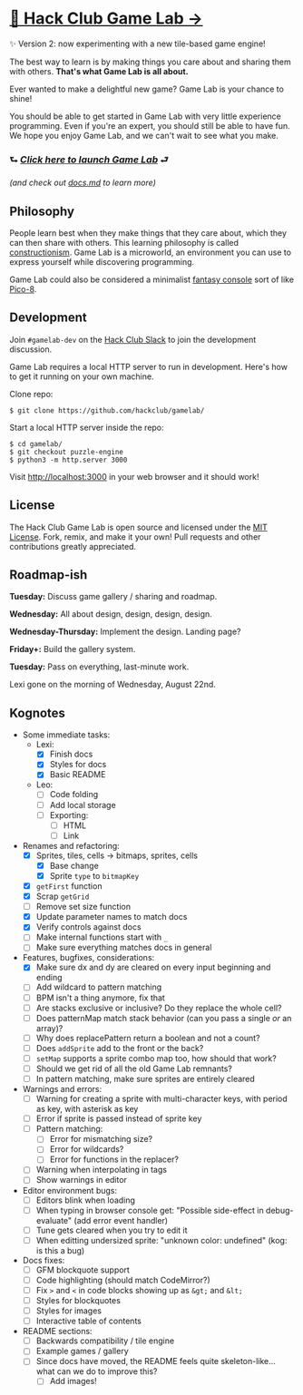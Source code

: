 # [👾 Hack Club Game Lab →](#)

✨ Version 2: now experimenting with a new tile-based game engine!

The best way to learn is by making things you care about and sharing them with others. **That's what Game Lab is all about.**

Ever wanted to make a delightful new game? Game Lab is your chance to shine!

You should be able to get started in Game Lab with very little experience programming. Even if you're an expert, you should still be able to have fun. We hope you enjoy Game Lab, and we can't wait to see what you make.

### ⮑ _**[Click here to launch Game Lab](#)**_ ⮐
_(and check out [docs.md](/docs.md) to learn more)_

## Philosophy

People learn best when they make things that they care about, which they can then share with others. This learning philosophy is called [constructionism](https://en.wikipedia.org/wiki/Constructionism_(learning_theory)). Game Lab is a microworld, an environment you can use to express yourself while discovering programming.

Game Lab could also be considered a minimalist [fantasy console](https://en.wikipedia.org/wiki/Fantasy_video_game_console) sort of like [Pico-8](https://www.lexaloffle.com/pico-8.php).

## Development

Join `#gamelab-dev` on the [Hack Club Slack](https://hackclub.com/slack/) to join the development discussion.

Game Lab requires a local HTTP server to run in development. Here's how to get it running on your own machine.

Clone repo:

```
$ git clone https://github.com/hackclub/gamelab/
```

Start a local HTTP server inside the repo:

```
$ cd gamelab/
$ git checkout puzzle-engine
$ python3 -m http.server 3000
```

Visit <http://localhost:3000> in your web browser and it should work!

## License

The Hack Club Game Lab is open source and licensed under the [MIT License](./LICENSE). Fork, remix, and make it your own! Pull requests and other contributions greatly appreciated.

## Roadmap-ish

**Tuesday:** Discuss game gallery / sharing and roadmap.

**Wednesday:** All about design, design, design, design.

**Wednesday-Thursday:** Implement the design. Landing page?

**Friday+:** Build the gallery system.

**Tuesday:** Pass on everything, last-minute work.

Lexi gone on the morning of Wednesday, August 22nd.

## Kognotes

- Some immediate tasks:
  - Lexi:
    - [x] Finish docs
    - [x] Styles for docs
    - [x] Basic README
  - Leo:
    - [ ] Code folding
    - [ ] Add local storage
    - [ ] Exporting:
      - [ ] HTML
      - [ ] Link
- Renames and refactoring:
  - [x] Sprites, tiles, cells -> bitmaps, sprites, cells
    - [x] Base change
    - [x] Sprite `type` to `bitmapKey`
  - [x] `getFirst` function
  - [x] Scrap `getGrid`
  - [ ] Remove set size function
  - [x] Update parameter names to match docs
  - [x] Verify controls against docs
  - [ ] Make internal functions start with `_`
  - [ ] Make sure everything matches docs in general
- Features, bugfixes, considerations:
  - [x] Make sure dx and dy are cleared on every input beginning and ending
  - [ ] Add wildcard to pattern matching
  - [ ] BPM isn't a thing anymore, fix that
  - [ ] Are stacks exclusive or inclusive? Do they replace the whole cell?
  - [ ] Does patternMap match stack behavior (can you pass a single *or* an array)?
  - [ ] Why does replacePattern return a boolean and not a count?
  - [ ] Does `addSprite` add to the front or the back?
  - [ ] `setMap` supports a sprite combo map too, how should that work?
  - [ ] Should we get rid of all the old Game Lab remnants?
  - [ ] In pattern matching, make sure sprites are entirely cleared
- Warnings and errors:
  - [ ] Warning for creating a sprite with multi-character keys, with period as key, with asterisk as key
  - [ ] Error if sprite is passed instead of sprite key
  - [ ] Pattern matching:
    - [ ] Error for mismatching size?
    - [ ] Error for wildcards?
    - [ ] Error for functions in the replacer?
  - [ ] Warning when interpolating in tags
  - [ ] Show warnings in editor
- Editor environment bugs:
  - [ ] Editors blink when loading
  - [ ] When typing in browser console get: "Possible side-effect in debug-evaluate" (add error event handler)
  - [ ] Tune gets cleared when you try to edit it
  - [ ] When editting undersized sprite: "unknown color: undefined" (kog: is this a bug)
- Docs fixes:
  - [ ] GFM blockquote support
  - [ ] Code highlighting (should match CodeMirror?)
  - [ ] Fix `>` and `<` in code blocks showing up as `&gt;` and `&lt;`
  - [ ] Styles for blockquotes
  - [ ] Styles for images
  - [ ] Interactive table of contents
- README sections:
  - [ ] Backwards compatibility / tile engine
  - [ ] Example games / gallery
  - [ ] Since docs have moved, the README feels quite skeleton-like... what can we do to improve this?
    - [ ] Add images!